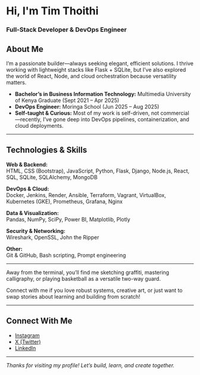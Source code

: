 # Hi, I'm Tim Thoithi

### Full-Stack Developer & DevOps Engineer

## About Me

I’m a passionate builder—always seeking elegant, efficient solutions. I thrive working with lightweight stacks like Flask + SQLite, but I’ve also explored the world of React, Node, and cloud orchestration because versatility matters.

- **Bachelor’s in Business Information Technology:** Multimedia University of Kenya Graduate (Sept 2021 – Apr 2025)
- **DevOps Engineer:** Moringa School (Jun 2025 – Aug 2025)
- **Self-taught & Curious:** Most of my work is self-driven, not commercial—recently, I’ve gone deep into DevOps pipelines, containerization, and cloud deployments.

---

## Technologies & Skills

**Web & Backend:**  
HTML, CSS (Bootstrap), JavaScript, Python, Flask, Django, Node.js, React, SQL, SQLite, SQLAlchemy, MongoDB

**DevOps & Cloud:**  
Docker, Jenkins, Render, Ansible, Terraform, Vagrant, VirtualBox, Kubernetes (GKE), Prometheus, Grafana, Nginx

**Data & Visualization:**  
Pandas, NumPy, SciPy, Power BI, Matplotlib, Plotly

**Security & Networking:**  
Wireshark, OpenSSL, John the Ripper

**Other:**  
Git & GitHub, Bash scripting, Prompt engineering

---

Away from the terminal, you’ll find me sketching graffiti, mastering calligraphy, or playing basketball as a versatile two-way guard.

Connect with me if you love robust systems, creative art, or just want to swap stories about learning and building from scratch!

---

## Connect With Me

- [Instagram](https://www.instagram.com/achokdot/)
- [X (Twitter)](https://x.com/thoithi72240)
- [LinkedIn](https://www.linkedin.com/in/tim-thoithi-3a9464315/)

---

*Thanks for visiting my profile! Let’s build, learn, and create together.*
